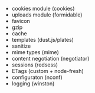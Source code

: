 - cookies module (cookies)
- uploads module (formidable)
- favicon
- gzip
- cache
- templates (dust.js/plates)
- sanitize
- mime types (mime)
- content negotiation (negotiator)
- sessions (redsess)
- ETags (custom + node-fresh)
- configuraton (nconf)
- logging (winston)

